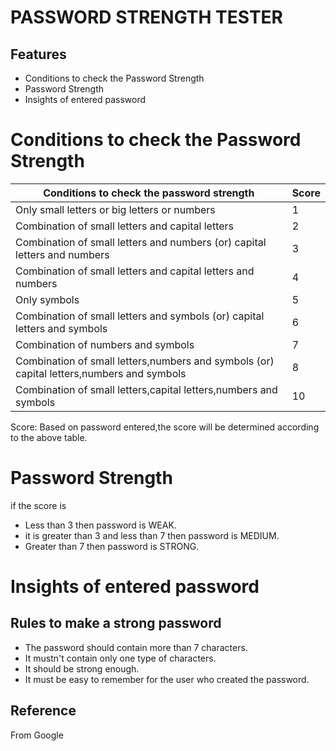 # PASSWORD STRENGTH TESTER
## Features
- Conditions to check the Password Strength
- Password Strength
- Insights of entered password
# Conditions to check the Password Strength
| Conditions to check the password strength | Score |
| ---------- | ----- |
| Only small letters or big letters or numbers | 1 |
| Combination of small letters and capital letters | 2 |
| Combination of small letters and numbers (or) capital letters and numbers | 3 |
| Combination of small letters and capital letters and numbers | 4 |
| Only symbols | 5 |
| Combination of small letters and symbols (or) capital letters and symbols | 6 |
| Combination of numbers and symbols | 7 |
| Combination of small letters,numbers and symbols (or) capital letters,numbers and symbols | 8 |
| Combination of small letters,capital letters,numbers and symbols | 10 |

Score:
Based on password entered,the score will be determined according to the above table.

# Password Strength
if the score is
- Less than 3 then password is WEAK.
- it is greater than 3 and less than 7 then password is MEDIUM.
- Greater than 7 then password is STRONG.
# Insights of entered password

## Rules to make a strong password
- The password should contain more than 7 characters.
- It mustn't contain only one type of characters.
- It should be strong enough.
- It must be easy to remember for the user who created the password. 

## Reference
From Google

